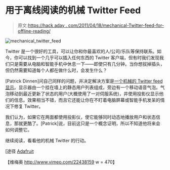 # 用于离线阅读的机械 Twitter Feed

> 原文:[https://hack aday . com/2011/04/18/mechanical-Twitter-feed-for-offline-reading/](https://hackaday.com/2011/04/18/mechanical-twitter-feed-for-offline-reading/)

![mechanical_twitter_feed](../Images/e690deaf5f799ed886bb9b84c6e487af.png "mechanical_twitter_feed")

Twitter 是一个很好的工具，可以让你和你最喜欢的人/公司/乐队等保持联系。如今，你可以找到一个几乎可以插入任何东西的 Twitter 客户端，但有时我们发现我们只是需要从电脑和智能手机中休息一下——即使只有几分钟。当你想拔掉插头，但仍然需要知道每个人都在做什么时，会发生什么？

[Patrick Dinnen]问自己同样的问题，并决定解决方案是[一个机械的 Twitter feed 显示](http://www.vimeo.com/22438159)。显示器由一个挂在墙上的静态用户列表组成，旁边有一个移动语音气泡。气泡移动到最近更新了状态的用户(大概使用了一对伺服系统)，并使用投影仪显示他们的信息。效果相当不错，而且它还能让你在不盯着电脑屏幕或智能手机发呆的情况下修复 Twitter。

我们认为，如果它在两面都使用投影仪，使它能够同时动态地播放用户和状态信息，那就更酷了。[Patrick]说，目前这只是一个概念证明，所以不知道他将来会如何调整它。

继续阅读，看看他的机械 Twitter 的行动。

[途径 [Adafruit](http://www.adafruit.com/blog/2011/04/18/mechanical-twitter-feed/)

【维梅奥 http://www.vimeo.com/22438159 w = 470】